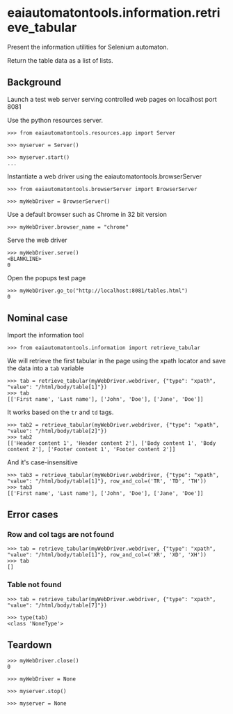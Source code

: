 # eaiautomatontools.information.retrieve_tabular

Present the information utilities for Selenium automaton.

Return the table data as a list of lists.


## Background

Launch a test web server serving controlled web pages on localhost port 8081

Use the python resources server.

    >>> from eaiautomatontools.resources.app import Server

    >>> myserver = Server()

    >>> myserver.start()
    ...

Instantiate a web driver using the eaiautomatontools.browserServer

    >>> from eaiautomatontools.browserServer import BrowserServer

    >>> myWebDriver = BrowserServer()

Use a default browser such as Chrome in 32 bit version

    >>> myWebDriver.browser_name = "chrome"

Serve the web driver

    >>> myWebDriver.serve()
    <BLANKLINE>
    0
  
  

Open the popups test page

    >>> myWebDriver.go_to("http://localhost:8081/tables.html")
    0

## Nominal case

Import the information tool

    >>> from eaiautomatontools.information import retrieve_tabular

We will retrieve the first tabular in the page using the xpath locator and save the data into a `tab` variable

    >>> tab = retrieve_tabular(myWebDriver.webdriver, {"type": "xpath", "value": "/html/body/table[1]"})
    >>> tab
    [['First name', 'Last name'], ['John', 'Doe'], ['Jane', 'Doe']]

It works based on the `tr` and `td` tags. 
    
    >>> tab2 = retrieve_tabular(myWebDriver.webdriver, {"type": "xpath", "value": "/html/body/table[2]"})
    >>> tab2
    [['Header content 1', 'Header content 2'], ['Body content 1', 'Body content 2'], ['Footer content 1', 'Footer content 2']]

And it's case-insensitive

    >>> tab3 = retrieve_tabular(myWebDriver.webdriver, {"type": "xpath", "value": "/html/body/table[1]"}, row_and_col=('TR', 'TD', 'TH'))
    >>> tab3
    [['First name', 'Last name'], ['John', 'Doe'], ['Jane', 'Doe']]

## Error cases

### Row and col tags are not found
    >>> tab = retrieve_tabular(myWebDriver.webdriver, {"type": "xpath", "value": "/html/body/table[1]"}, row_and_col=('XR', 'XD', 'XH'))
    >>> tab
    []

### Table not found
    >>> tab = retrieve_tabular(myWebDriver.webdriver, {"type": "xpath", "value": "/html/body/table[7]"})
    
    >>> type(tab)
    <class 'NoneType'>

## Teardown

    >>> myWebDriver.close()
    0

    >>> myWebDriver = None

    >>> myserver.stop()

    >>> myserver = None
